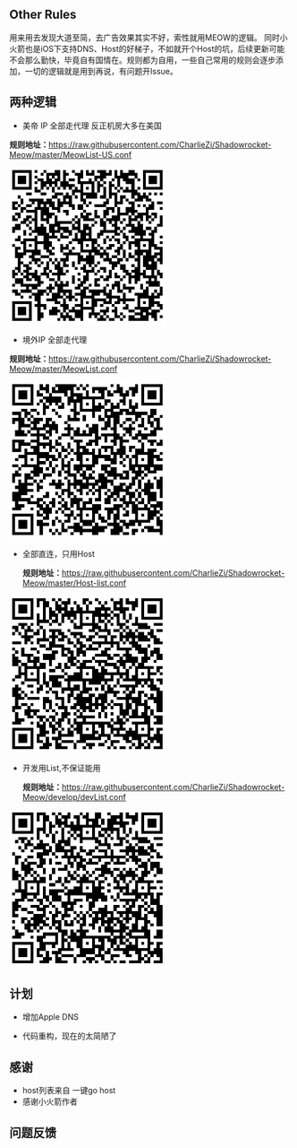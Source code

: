 ## Other Rules

用来用去发现大道至简，去广告效果其实不好，索性就用MEOW的逻辑。
同时小火箭也是iOS下支持DNS、Host的好梯子，不如就开个Host的坑，后续更新可能不会那么勤快，毕竟自有国情在。规则都为自用，一些自己常用的规则会逐步添加，一切的逻辑就是用到再说，有问题开Issue。

## 两种逻辑

- 美帝 IP 全部走代理 反正机房大多在美国

**规则地址：**<https://raw.githubusercontent.com/CharlieZi/Shadowrocket-Meow/master/MeowList-US.conf>

![地址扫码](https://raw.githubusercontent.com/CharlieZi/Shadowrocket-Meow/master/QR/MeowList-US.png)



- 境外IP 全部走代理

**规则地址：**<https://raw.githubusercontent.com/CharlieZi/Shadowrocket-Meow/master/MeowList.conf>

![地址扫码](https://raw.githubusercontent.com/CharlieZi/Shadowrocket-Meow/master/QR/MeowList.png)

- 全部直连，只用Host

  **规则地址：**<https://raw.githubusercontent.com/CharlieZi/Shadowrocket-Meow/master/Host-list.conf>

![地址扫码](https://raw.githubusercontent.com/CharlieZi/Shadowrocket-Meow/master/QR/Host-list.png)





- 开发用List,不保证能用

  **规则地址：**<https://raw.githubusercontent.com/CharlieZi/Shadowrocket-Meow/develop/devList.conf>

![地址扫码](https://raw.githubusercontent.com/CharlieZi/Shadowrocket-Meow/master/QR/devList.png)




## 计划

- 增加Apple DNS

- 代码重构，现在的太简陋了

## 感谢

- host列表来自 一键go host
- 感谢小火箭作者


## 问题反馈